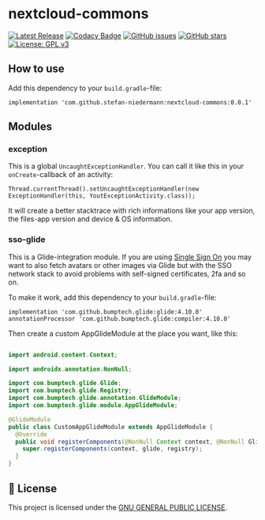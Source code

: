# nextcloud-commons

[![Latest Release](https://img.shields.io/github/v/tag/stefan-niedermann/nextcloud-commons?label=latest+release&sort=semver)](https://github.com/stefan-niedermann/nextcloud-commons/releases)
[![Codacy Badge](https://api.codacy.com/project/badge/Grade/9f784826834042e8b512d531cab84711)](https://www.codacy.com/manual/info_147/nextcloud-commons?utm_source=github.com&amp;utm_medium=referral&amp;utm_content=stefan-niedermann/nextcloud-commons&amp;utm_campaign=Badge_Grade)
[![GitHub issues](https://img.shields.io/github/issues/stefan-niedermann/nextcloud-commons.svg)](https://github.com/stefan-niedermann/nextcloud-commons/issues)
[![GitHub stars](https://img.shields.io/github/stars/stefan-niedermann/nextcloud-commons.svg)](https://github.com/stefan-niedermann/nextcloud-commons/stargazers)
[![License: GPL v3](https://img.shields.io/badge/License-GPL%20v3-blue.svg)](https://www.gnu.org/licenses/gpl-3.0)

## How to use

Add this dependency to your `build.gradle`-file:

`implementation 'com.github.stefan-niedermann:nextcloud-commons:0.0.1'`

## Modules

### exception

This is a global `UncaughtExceptionHandler`. You can call it like this in your `onCreate`-callback of an activity:

`Thread.currentThread().setUncaughtExceptionHandler(new ExceptionHandler(this, YoutExceptionActivity.class));`

It will create a better stacktrace with rich informations like your app version, the files-app version and device & OS information.

### sso-glide

This is a Glide-integration module. If you are using [Single Sign On](https://github.com/nextcloud/Android-SingleSignOn) you may want to also fetch avatars or other images via Glide but with the SSO network stack to avoid problems with self-signed certificates, 2fa and so on.

To make it work, add this dependency to your `build.gradle`-file:

`implementation 'com.github.bumptech.glide:glide:4.10.0'`
`annotationProcessor 'com.github.bumptech.glide:compiler:4.10.0'`

Then create a custom AppGlideModule at the place you want, like this:

```java

import android.content.Context;

import androidx.annotation.NonNull;

import com.bumptech.glide.Glide;
import com.bumptech.glide.Registry;
import com.bumptech.glide.annotation.GlideModule;
import com.bumptech.glide.module.AppGlideModule;

@GlideModule
public class CustomAppGlideModule extends AppGlideModule {
  @Override
  public void registerComponents(@NonNull Context context, @NonNull Glide glide, @NonNull Registry registry) {
    super.registerComponents(context, glide, registry);
  }
}
```

## :notebook: License
This project is licensed under the [GNU GENERAL PUBLIC LICENSE](/LICENSE).